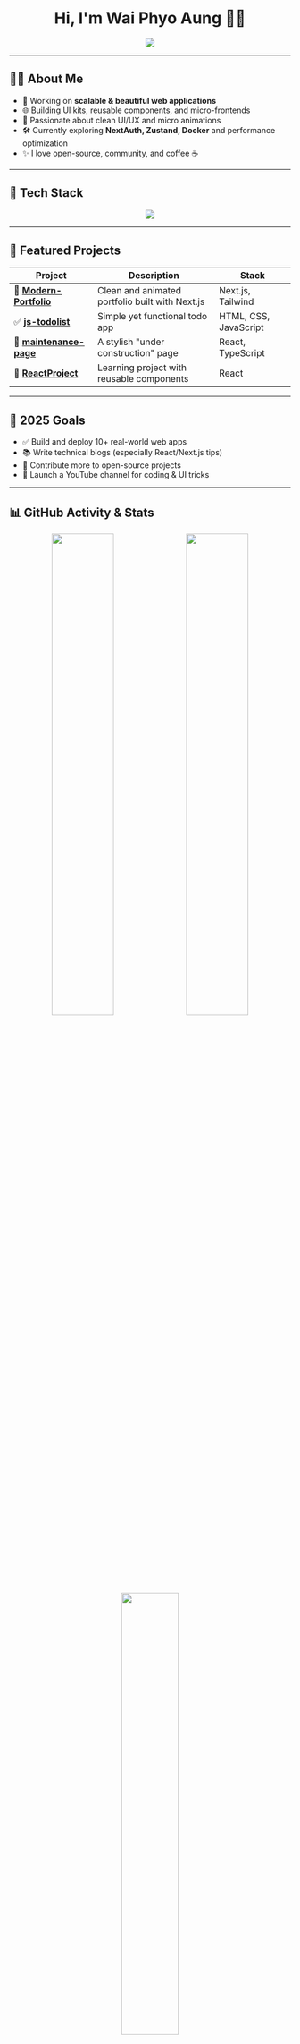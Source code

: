 <h1 align="center">Hi, I'm Wai Phyo Aung 👨‍💻</h1>

<p align="center">
  <img src="https://readme-typing-svg.demolab.com/?lines=Frontend%20Developer%20from%20Myanmar;React+%7C+Next.js+%7C+TailwindCSS;UI%2FUX+Lover%20%F0%9F%A7%A1;Lifelong+Learner&center=true&width=500&height=45&font=Fira+Code&pause=1000" />
</p>

---

## 🧑‍💻 About Me

- 🔭 Working on **scalable & beautiful web applications**
- 🌐 Building UI kits, reusable components, and micro-frontends
- 🎨 Passionate about clean UI/UX and micro animations
- 🛠️ Currently exploring **NextAuth, Zustand, Docker** and performance optimization
- ✨ I love open-source, community, and coffee ☕️

---

## 🚀 Tech Stack

<div align="center">
  <img src="https://skillicons.dev/icons?i=js,ts,react,nextjs,tailwind,redux,vite,html,css,git,github,figma,vscode&theme=dark" />
</div>

---

## 📁 Featured Projects

| Project | Description | Stack |
|--------|-------------|-------|
| 🔧 [**Modern-Portfolio**](https://github.com/Orgpg/Modern-Portfolio) | Clean and animated portfolio built with Next.js | Next.js, Tailwind |
| ✅ [**js-todolist**](https://github.com/Orgpg/js-todolist) | Simple yet functional todo app | HTML, CSS, JavaScript |
| 🔧 [**maintenance-page**](https://github.com/Orgpg/maintenance-page) | A stylish "under construction" page | React, TypeScript |
| 📁 [**ReactProject**](https://github.com/Orgpg/ReactProject) | Learning project with reusable components | React |

---

## 🎯 2025 Goals

- ✅ Build and deploy 10+ real-world web apps
- 📚 Write technical blogs (especially React/Next.js tips)
- 🧠 Contribute more to open-source projects
- 🎥 Launch a YouTube channel for coding & UI tricks

---

## 📊 GitHub Activity & Stats

<div align="center">

  <img src="https://github-readme-stats.vercel.app/api?username=Orgpg&show_icons=true&count_private=true&theme=radical&border_radius=10" width="47%" />
  <img src="https://github-readme-streak-stats.herokuapp.com?user=Orgpg&theme=radical&hide_border=false&border_radius=10" width="47%" />

  <br><br>

  <img src="https://github-readme-stats.vercel.app/api/top-langs/?username=Orgpg&layout=donut&theme=radical&hide_border=false&border_radius=10" width="45%" />
  
  <br><br>

  <img src="https://github-profile-trophy.vercel.app/?username=Orgpg&theme=gruvbox&row=1&column=7&margin-w=10&no-frame=false" />

</div>



---

## 🌍 Connect With Me

<p align="center">
  <a href="mailto:info@waiphyoaung.dev"><img src="https://img.shields.io/badge/Gmail-1a1a1a?style=for-the-badge&logo=gmail&logoColor=red"/></a>
  <a href="https://linkedin.com/in/orgpg"><img src="https://img.shields.io/badge/LinkedIn-1a1a1a?style=for-the-badge&logo=linkedin&logoColor=0A66C2"/></a>
  <a href="https://twitter.com/your-handle"><img src="https://img.shields.io/badge/Twitter-1a1a1a?style=for-the-badge&logo=twitter&logoColor=1DA1F2"/></a>
  <a href="https://www.waiphyoaung.dev"><img src="https://img.shields.io/badge/Portfolio-1a1a1a?style=for-the-badge&logo=vercel&logoColor=white"/></a>
  <a href="https://facebook.com/wpa2018"><img src="https://img.shields.io/badge/Facebook-1a1a1a?style=for-the-badge&logo=facebook&logoColor=1877F2"/></a>
  <a href="https://t.me/orgpg"><img src="https://img.shields.io/badge/Telegram-1a1a1a?style=for-the-badge&logo=telegram&logoColor=26A5E4"/></a>
</p>


---

<p align="center">
  <img src="https://capsule-render.vercel.app/api?type=waving&color=1a1a1a&height=100&section=footer"/>
</p>
